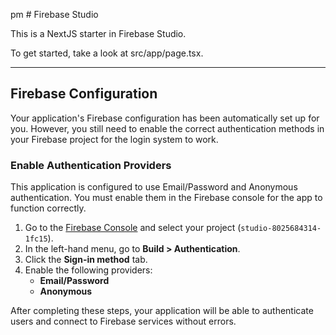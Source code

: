 pm # Firebase Studio

This is a NextJS starter in Firebase Studio.

To get started, take a look at src/app/page.tsx.

---

## Firebase Configuration

Your application's Firebase configuration has been automatically set up for you. However, you still need to enable the correct authentication methods in your Firebase project for the login system to work.

### Enable Authentication Providers

This application is configured to use Email/Password and Anonymous authentication. You must enable them in the Firebase console for the app to function correctly.

1.  Go to the [Firebase Console](https://console.firebase.google.com/) and select your project (`studio-8025684314-1fc15`).
2.  In the left-hand menu, go to **Build > Authentication**.
3.  Click the **Sign-in method** tab.
4.  Enable the following providers:
    *   **Email/Password**
    *   **Anonymous**

After completing these steps, your application will be able to authenticate users and connect to Firebase services without errors.

